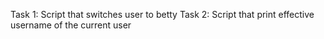 Task 1: Script that switches user to betty
Task 2: Script that print effective username of the current user
